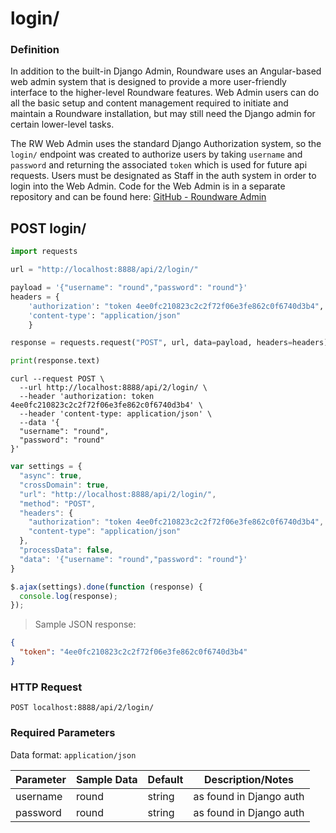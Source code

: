 # login/

### Definition
In addition to the built-in Django Admin, Roundware uses an Angular-based web admin system that is designed to provide a more user-friendly interface to the higher-level Roundware features. Web Admin users can do all the basic setup and content management required to initiate and maintain a Roundware installation, but may still need the Django admin for certain lower-level tasks.

The RW Web Admin uses the standard Django Authorization system, so the `login/` endpoint was created to authorize users by taking `username` and `password` and returning the associated `token` which is used for future api requests. Users must be designated as Staff in the auth system in order to login into the Web Admin. Code for the Web Admin is in a separate repository and can be found here: [GitHub - Roundware Admin](https://github.com/roundware/roundware-admin)

## POST login/

```python
import requests

url = "http://localhost:8888/api/2/login/"

payload = '{"username": "round","password": "round"}'
headers = {
    'authorization': "token 4ee0fc210823c2c2f72f06e3fe862c0f6740d3b4",
    'content-type': "application/json"
    }

response = requests.request("POST", url, data=payload, headers=headers)

print(response.text)
```

```shell
curl --request POST \
  --url http://localhost:8888/api/2/login/ \
  --header 'authorization: token 4ee0fc210823c2c2f72f06e3fe862c0f6740d3b4' \
  --header 'content-type: application/json' \
  --data '{
  "username": "round",
  "password": "round"
}'
```

```javascript
var settings = {
  "async": true,
  "crossDomain": true,
  "url": "http://localhost:8888/api/2/login/",
  "method": "POST",
  "headers": {
    "authorization": "token 4ee0fc210823c2c2f72f06e3fe862c0f6740d3b4",
    "content-type": "application/json"
  },
  "processData": false,
  "data": '{"username": "round","password": "round"}'
}

$.ajax(settings).done(function (response) {
  console.log(response);
});
```

> Sample JSON response:

```json
{
  "token": "4ee0fc210823c2c2f72f06e3fe862c0f6740d3b4"
}
```

### HTTP Request

`POST localhost:8888/api/2/login/`

### Required Parameters
Data format: `application/json`

Parameter | Sample Data | Default | Description/Notes
--------- | ----------- | ------- | -----------------
username | round | string | as found in Django auth
password | round | string | as found in Django auth
